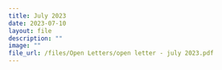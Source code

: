 ```yaml
---
title: July 2023
date: 2023-07-10
layout: file
description: ""
image: ""
file_url: /files/Open Letters/open letter - july 2023.pdf
---
```

